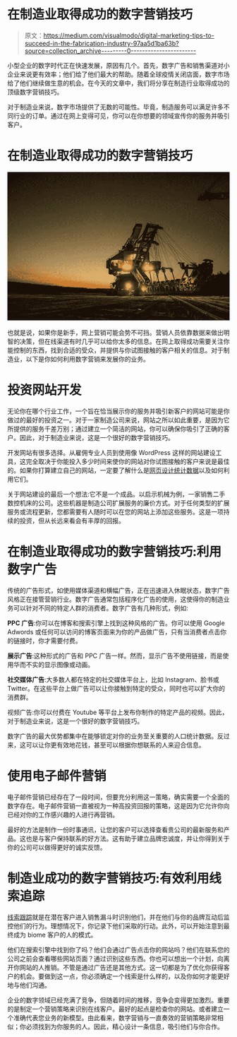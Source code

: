 # 在制造业取得成功的数字营销技巧

> 原文：<https://medium.com/visualmodo/digital-marketing-tips-to-succeed-in-the-fabrication-industry-97aa5d1ba63b?source=collection_archive---------0----------------------->

小型企业的数字时代正在快速发展，原因有几个。首先，数字广告和销售渠道对小企业来说更有效率；他们给了他们最大的帮助。随着全球疫情关闭店面，数字市场给了他们继续做生意的机会。在今天的文章中，我们将分享在制造行业取得成功的顶级数字营销技巧。

对于制造业来说，数字市场提供了无数的可能性。毕竟，制造服务可以满足许多不同行业的订单。通过在网上变得可见，你可以在你想要的领域宣传你的服务并吸引客户。

# 在制造业取得成功的数字营销技巧

![](img/7325e989a9da38b3be9bc13cc9a1744f.png)

也就是说，如果你是新手，网上营销可能会势不可挡。营销人员依靠数据来做出明智的决策，但在线渠道有时几乎可以给你太多的信息。在网上取得成功需要关注你能控制的东西，找到合适的受众，并提供与你试图接触的客户相关的信息。对于制造业，以下是你如何利用数字营销来发展你的业务。

# 投资网站开发

无论你在哪个行业工作，一个旨在恰当展示你的服务并吸引新客户的网站可能是你做过的最好的投资之一。对于一家制造公司来说，网站之所以如此重要，是因为它所提供的服务千差万别；通过建立一个简洁的网站，你可以确保你吸引了正确的客户。因此，对于制造业来说，这是一个很好的数字营销技巧。

开发网站有很多选择。从雇佣专业人员到使用像 WordPress 这样的网站建设工具，这完全取决于你能投入多少时间来使你的网站对你试图接触的客户来说是最佳的。如果你打算建立自己的网站，一定要了解什么是[网页设计统计数据](https://visualmodo.com/web-design-statistics-and-why-you-should-take-them-seriously/)以及如何利用它们。

关于网站建设的最后一个想法:它不是一个成品。以启示机械为例，一家销售二手数控机床的公司。这些机器是制造公司扩展服务的廉价方式。对于任何类型的扩展服务或流程更新，您都需要有人随时可以在您的网站上添加这些服务。这是一项持续的投资，但从长远来看会有丰厚的回报。

# 在制造业取得成功的数字营销技巧:利用数字广告

传统的广告形式，如使用媒体渠道和横幅广告，正在迅速进入休眠状态，数字广告风格正在接管营销行业。数字广告通常包括程序化广告的使用，这使得你的制造业务可以针对不同的特定人群的消费者。数字广告有几种形式，例如:

**PPC 广告**:你可以在博客和搜索引擎上找到这种风格的广告。你可以使用 Google Adwords 或任何可以访问的博客页面来为你的产品做广告，只有当消费者点击你的链接时，你才需要付费。

**展示广告**:这种形式的广告和 PPC 广告一样。然而，显示广告不使用链接，而是使用华而不实的显示图像或动画。

**社交媒体广告**:大多数人都在特定的社交媒体平台上，比如 Instagram、脸书或 Twitter。在这些平台上做广告可以让你接触到特定的受众，同时也可以扩大你的消费群。

视频广告:你可以付费在 Youtube 等平台上发布你制作的特定产品的视频。因此，对于制造业来说，这是一个很好的数字营销技巧。

数字广告的最大优势都集中在能够锁定对你的业务至关重要的人口统计数据。反过来，这可以让你更有效地花钱，甚至可以根据你想联系的人来迎合信息。

# 使用电子邮件营销

电子邮件营销已经存在了一段时间，但要充分利用这一策略，确实需要一个全面的数字存在。电子邮件营销一直被视为一种高投资回报的策略，这是因为它允许你向已经对你的工作感兴趣的人进行再营销。

最好的方法是制作一份时事通讯，让您的客户可以选择查看贵公司的最新服务和产品。这也是与客户保持联系的好方法。这有助于建立品牌忠诚度，并让你得到关于你的公司可以做得更好的诚实反馈。

# 制造业成功的数字营销技巧:有效利用线索追踪

[线索跟踪](https://www.forbes.com/sites/forbescoachescouncil/2019/02/04/10-ways-modern-companies-are-tracking-down-sales-leads/#5227336612ea)就是在潜在客户进入销售漏斗时识别他们，并在他们与你的品牌互动后监控他们的行为。理想情况下，你记录下他们采取的行动。此外，可以开始注意到最终成为 biome 客户的人的模式。

他们在搜索引擎中找到你了吗？他们会通过广告点击你的网站吗？他们在联系您的公司之前会查看哪些网站页面？通过识别这些东西。你也可以想出一个计划，向离开你网站的人推销。不管是通过广告还是其他方式。这一切都是为了优化你获得客户的机会。要做到这一点，你必须确定一个线索是什么样的，以及你如何才能更好地与他们沟通。

企业的数字领域已经充满了竞争，但随着时间的推移，竞争会变得更加激烈。重要的是制定一个营销策略来识别在线客户。最好的起点是检查你的网站。或者建立一个准确代表您业务的新模型。由此看来，数字营销与一直奏效的营销策略非常相似；你必须找到为你服务的人。因此，精心设计一条信息，吸引他们与你合作。